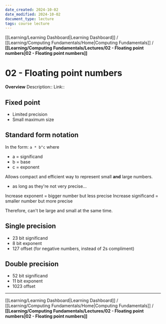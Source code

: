 ```yaml
---
date_created: 2024-10-02
date_modified: 2024-10-02
document_type: lecture
tags: course lecture
---
```

[[Learning/Learning Dashboard|Learning Dashboard]] / [[Learning/Computing Fundamentals/Home|Computing Fundamentals]] / **[[Learning/Computing Fundamentals/Lectures/02 - Floating point numbers|02 - Floating point numbers]]**
# 02 - Floating point numbers
**Overview**
Description:: 
Link:: 

## Fixed point

- Limited precision
- Small maximum size

## Standard form notation

In the form: `a * b^c` where
- a = significand
- b = base
- c = exponent

Allows compact and efficient way to represent small **and** large numbers.
- as long as they're not very precise...

Increase exponent = bigger number but less precise
Increase significand = smaller number but more precise

Therefore, can't be large and small at the same time.

## Single precision

- 23 bit significand
- 8 bit exponent
- 127 offset (for negative numbers, instead of 2s compliment)

## Double precision

- 52 bit significand
- 11 bit exponent
- 1023 offset


---
[[Learning/Learning Dashboard|Learning Dashboard]] / [[Learning/Computing Fundamentals/Home|Computing Fundamentals]] / **[[Learning/Computing Fundamentals/Lectures/02 - Floating point numbers|02 - Floating point numbers]]**

